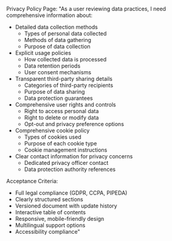 Privacy Policy Page:
"As a user reviewing data practices, I need comprehensive information about:
- Detailed data collection methods
  * Types of personal data collected
  * Methods of data gathering
  * Purpose of data collection
- Explicit usage policies
  * How collected data is processed
  * Data retention periods
  * User consent mechanisms
- Transparent third-party sharing details
  * Categories of third-party recipients
  * Purpose of data sharing
  * Data protection guarantees
- Comprehensive user rights and controls
  * Right to access personal data
  * Right to delete or modify data
  * Opt-out and privacy preference options
- Comprehensive cookie policy
  * Types of cookies used
  * Purpose of each cookie type
  * Cookie management instructions
- Clear contact information for privacy concerns
  * Dedicated privacy officer contact
  * Data protection authority references

Acceptance Criteria:
- Full legal compliance (GDPR, CCPA, PIPEDA)
- Clearly structured sections
- Versioned document with update history
- Interactive table of contents
- Responsive, mobile-friendly design
- Multilingual support options
- Accessibility compliance"
